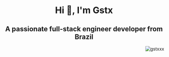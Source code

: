 <h1 align="center">Hi 👋, I'm Gstx</h1>
<h2 align="center">A passionate full-stack engineer developer from Brazil</h2>
<p><img align="right" src="https://github-readme-streak-stats.herokuapp.com/?user=gstxxx&" alt="gstxxx" /></p>
